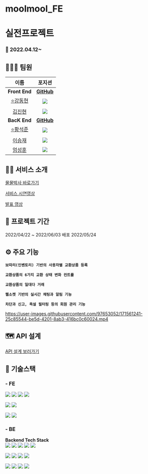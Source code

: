# moolmool_FE
# 실전프로젝트

### 📅 2022.04.12~

## 👨‍👩‍👧 팀원

|  이름  |  포지션  |
| :----: | :-----: |
|**Front End**|[**GitHub**](https://github.com/CloneCoding-team1-6/FE)|
|[⭐강동현](https://github.com/rriverr)|<img src="https://img.shields.io/badge/React-61DAFB?style=flat-square&logo=React&logoColor=white"/>|
|[김진현](https://github.com/wlsgus93)|<img src="https://img.shields.io/badge/React-61DAFB?style=flat-square&logo=React&logoColor=white"/>|
|**BacK End**|[**GitHub**](https://github.com/CloneCoding-team1-6/BE)|
| [⭐황석준](https://github.com/hwangseokjun)|<img src="https://img.shields.io/badge/Springboot-6DB33F?style=flat-square&logo=Springboot&logoColor=white"/>|
| [이승재](https://github.com/bonoo1)|<img src="https://img.shields.io/badge/Springboot-6DB33F?style=flat-square&logo=Springboot&logoColor=white"/>|
| [엄성훈](https://github.com/cbjjzzang)|<img src="https://img.shields.io/badge/Springboot-6DB33F?style=flat-square&logo=Springboot&logoColor=white"/>|

## 👩‍🎓 서비스 소개
[물물박사 바로가기](https://moolmooldoctor.firebaseapp.com)

[서비스 시연영상]()

[발표 영상]()

## 📆 프로젝트 기간
2022/04/22 ~ 2022/06/03
배포 2022/05/24

## ⚙ 주요 기능
**`보따리(인벤토리) 기반의 사용자별 교환상품 등록`**

**`교환상품의 6가지 교환 상태 변화 컨트롤`**

**`교환상품의 일대다 거래`**

**`웹소켓 기반의 실시간 채팅과 알림 기능`**

**`차단과 신고, 욕설 필터링 등의 회원 관리 기능`**



https://user-images.githubusercontent.com/97653052/171561241-25c85544-be5d-4201-8ab3-416bc0c60024.mp4


## 🗺 API 설계
[API 설계 보러가기](https://www.notion.so/b308c025e9954cadb9fdc19d86bd411f?v=b6b1eb52cfe24793b97163d7b4825b07)

## 🔨 기술스택
### - FE

<img src="https://img.shields.io/badge/React-61DAFB?style=flat-square&logo=React&logoColor=white"/> <img src="https://img.shields.io/badge/Redux-764ABC?style=flat-square&logo=Redux&logoColor=white"/> <img src="https://img.shields.io/badge/Axios-56347C?style=flat-square&logo=Axios&logoColor=white"/> <img src="https://img.shields.io/badge/Stomp-010101?style=flat-square&logo=Stomp&logoColor=white"/> 

<img src="https://img.shields.io/badge/styledcomponents-DB7093?style=flat-square&logo=styled-components&logoColor=white"/> <img src="https://img.shields.io/badge/MUI-007FFF?style=flat-square&logo=MUI&logoColor=white"/> 

<img src="https://img.shields.io/badge/GitHub-181717?style=flat-square&logo=GitHub&logoColor=white"/> <img src="https://img.shields.io/badge/Amazon S3-569A31?style=flat-square&logo=Amazon S3&logoColor=white"/>

### - BE

**Backend Tech Stack**  
<img src="https://img.shields.io/badge/JAVA-007396?style=flat&logo=java&logoColor=white"> <img src="https://img.shields.io/badge/Spring-6DB33F?style=flat&logo=Spring&logoColor=white"> <img src="https://img.shields.io/badge/Springboot-6DB33F?style=flat&logo=Springboot&logoColor=white"> <img src="https://img.shields.io/badge/gradle-02303A?style=flat&logo=gradle&logoColor=white"> <img src="https://img.shields.io/badge/Ubuntu-FCC624?style=flat&logo=linux&logoColor=black">

<img src="https://img.shields.io/badge/MySQL-4479A1??style=flat&logo=MySQL&logoColor=white"> <img src="https://img.shields.io/badge/AWS-%23FF9900.svg?style=flat&logo=AmazonAWS&logoColor=white"> <img src="https://img.shields.io/badge/Amazon S3-569A31?style=flat&logo=Amazon S3&logoColor=white"> <img src="https://img.shields.io/badge/GitHub Actions-2088FF??style=flat&logo=GitHub Actions&logoColor=white"> 

<img src="https://img.shields.io/badge/AWS CodeDeploy-6DB33F??style=flat&logo=AWS Codedeploy&logoColor=white"> <img src="https://img.shields.io/badge/Apache JMeter-D22128?style=flat&logo=Apache JMeter&logoColor=white"> <img src="https://img.shields.io/badge/NGINX-009639?style=flat&logo=NGINX&logoColor=white"> <img src="https://img.shields.io/badge/spring security-6DB33F?style=flat&logo=spring security&logoColor=white">


